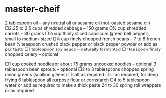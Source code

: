 # master-cheif
2 tablespoon oil – any neutral oil or sesame oil (not toasted sesame oil)
▢2.25 to 2.5 cups shredded cabbage – 150 grams
▢½ cup shredded carrots – 80 grams
▢⅓ cup thinly sliced capsicum (green bell pepper), small to medium-sized
▢¼ cup finely chopped french beans – 7 to 8 french bean
½ teaspoon crushed black pepper or black pepper powder or add as per taste
▢1 tablespoon soy sauce – naturally fermented
▢1 teaspoon finely chopped celery – optional

▢1 cup cooked noodles or about 75 grams uncooked noodles – optional
3 tablespoon bean sprouts – optional
▢2 to 3 tablespoons chopped spring onion greens (scallion greens)
▢salt as required
▢oil as required, for deep frying
6 tablespoon all purpose flour or cornstarch
▢4 to 5 tablespoon water or add as required to make a thick paste
24 to 30 spring roll wrappers or as required
